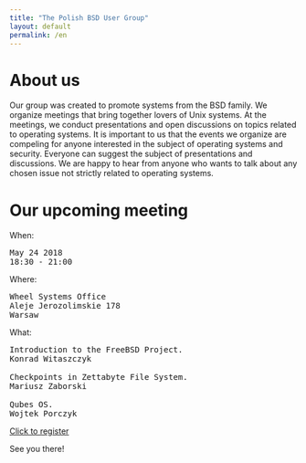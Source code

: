 ```yaml
---
title: "The Polish BSD User Group"
layout: default
permalink: /en
---
```

<h1>About us</h1>
<p>Our group was created to promote systems from the BSD family. We organize meetings that bring together lovers of Unix systems. At the meetings, we conduct presentations and open discussions on topics related to operating systems. It is important to us that the events we organize are compeling for anyone interested in the subject of operating systems and security. Everyone can suggest the subject of presentations and discussions. We are happy to hear from anyone who wants to talk about any chosen issue not strictly related to operating systems.</p>

<h1>Our upcoming meeting</h1>

When:
<pre>
May 24 2018
18:30 - 21:00
</pre>
Where:
<pre>
Wheel Systems Office
Aleje Jerozolimskie 178
Warsaw
</pre>
What:
<pre>
Introduction to the FreeBSD Project.
Konrad Witaszczyk

Checkpoints in Zettabyte File System.
Mariusz Zaborski

Qubes OS.
Wojtek Porczyk
</pre>

<a href="http://bit.ly/bsd-pl-1">Click to register</a>

See you there!
